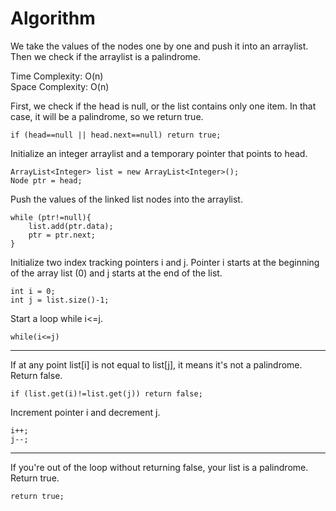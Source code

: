 # Algorithm

We take the values of the nodes one by one and push it into an arraylist. Then we check if the arraylist is a palindrome.

Time Complexity: O(n)  
Space Complexity: O(n)

First, we check if the head is null, or the list contains only one item. In that case, it will be a palindrome, so we return true.

    if (head==null || head.next==null) return true;

Initialize an integer arraylist and a temporary pointer that points to head.

    ArrayList<Integer> list = new ArrayList<Integer>();
    Node ptr = head;

Push the values of the linked list nodes into the arraylist.

    while (ptr!=null){
        list.add(ptr.data);
        ptr = ptr.next;
    }

Initialize two index tracking pointers i and j. Pointer i starts at the beginning of the array list (0) and j starts at the end of the list.

    int i = 0;
    int j = list.size()-1;

Start a loop while i<=j.  

    while(i<=j)

___

If at any point list[i] is not equal to list[j], it means it's not a palindrome. Return false.

    if (list.get(i)!=list.get(j)) return false;

Increment pointer i and decrement j.

    i++;
    j--;

___

If you're out of the loop without returning false, your list is a palindrome. Return true.

    return true;
